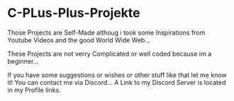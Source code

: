# C-PLus-Plus-Projekte

Those Projects are Self-Made althoug i took some Inspirations from Youtube Videos and the good World Wide Web...

These Projects are not verry Complicated or well coded because im a beginner...

If you have some suggestions or wishes or other stuff like that let me know it! You can contact me via Discord... A Link to my Discord Server is located in my Profile links.
